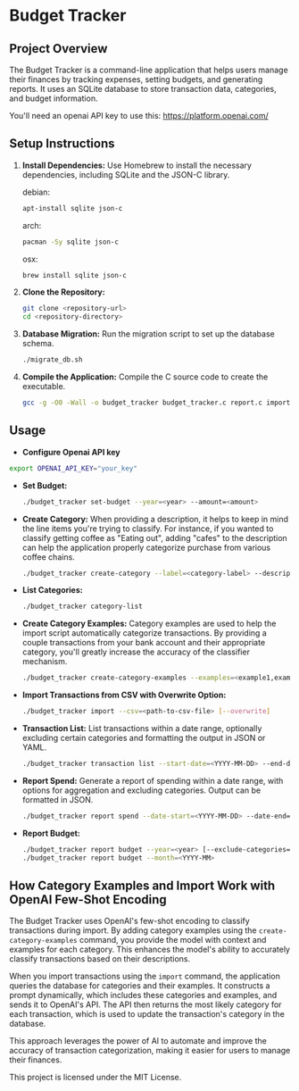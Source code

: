 # Budget Tracker

## Project Overview

The Budget Tracker is a command-line application that helps users manage their finances by tracking expenses, setting budgets, and generating reports. It uses an SQLite database to store transaction data, categories, and budget information.

You'll need an openai API key to use this: https://platform.openai.com/

## Setup Instructions

1. **Install Dependencies:**
   Use Homebrew to install the necessary dependencies, including SQLite and the JSON-C library.

   debian:

   ```bash
   apt-install sqlite json-c
   ```

   arch:

   ```bash
   pacman -Sy sqlite json-c
   ```

   osx:

   ```bash
   brew install sqlite json-c
   ```

2. **Clone the Repository:**

   ```bash
   git clone <repository-url>
   cd <repository-directory>
   ```

3. **Database Migration:**
   Run the migration script to set up the database schema.

   ```bash
   ./migrate_db.sh
   ```

4. **Compile the Application:**
   Compile the C source code to create the executable.
   ```bash
   gcc -g -O0 -Wall -o budget_tracker budget_tracker.c report.c import.c category.c -lsqlite3 -ljson-c -lcurl
   ```

## Usage
- **Configure Openai API key**
```bash
export OPENAI_API_KEY="your_key"
```

- **Set Budget:**

  ```bash
  ./budget_tracker set-budget --year=<year> --amount=<amount>
  ```

- **Create Category:**
  When providing a description, it helps to keep in mind the line items you're trying to classify. For instance, if you
  wanted to classify getting coffee as "Eating out", adding "cafes" to the description can help the application properly
  categorize purchase from various coffee chains.

  ```bash
  ./budget_tracker create-category --label=<category-label> --description=<category-description>
  ```

- **List Categories:**

  ```bash
  ./budget_tracker category-list
  ```

- **Create Category Examples:**
  Category examples are used to help the import script automatically categorize transactions. By providing a couple transactions from your bank account and their appropriate category, you'll greatly increase the accuracy of the classifier mechanism.

  ```bash
  ./budget_tracker create-category-examples --examples=<example1,example2> --category-id=<category-id>
  ```

- **Import Transactions from CSV with Overwrite Option:**

  ```bash
  ./budget_tracker import --csv=<path-to-csv-file> [--overwrite]
  ```

- **Transaction List:**
  List transactions within a date range, optionally excluding certain categories and formatting the output in JSON or YAML.

  ```bash
  ./budget_tracker transaction list --start-date=<YYYY-MM-DD> --end-date=<YYYY-MM-DD> [--excluded-categories=<id1,id2,...>] [-ojson|-oyaml]
  ```

- **Report Spend:**
  Generate a report of spending within a date range, with options for aggregation and excluding categories. Output can be formatted in JSON.

  ```bash
  ./budget_tracker report spend --date-start=<YYYY-MM-DD> --date-end=<YYYY-MM-DD> [--agg=<yearly|monthly>] [--exclude-categories=<id1,id2,...>] [-ojson]
  ```

- **Report Budget:**
  ```bash
  ./budget_tracker report budget --year=<year> [--exclude-categories=<id1,id2,...>]
  ./budget_tracker report budget --month=<YYYY-MM>
  ```

## How Category Examples and Import Work with OpenAI Few-Shot Encoding

The Budget Tracker uses OpenAI's few-shot encoding to classify transactions during import. By adding category examples using the `create-category-examples` command, you provide the model with context and examples for each category. This enhances the model's ability to accurately classify transactions based on their descriptions.

When you import transactions using the `import` command, the application queries the database for categories and their examples. It constructs a prompt dynamically, which includes these categories and examples, and sends it to OpenAI's API. The API then returns the most likely category for each transaction, which is used to update the transaction's category in the database.

This approach leverages the power of AI to automate and improve the accuracy of transaction categorization, making it easier for users to manage their finances.

This project is licensed under the MIT License.
